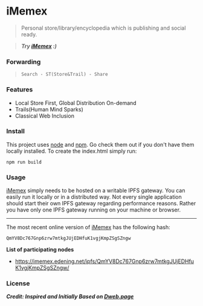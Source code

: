 # iMemex

> Personal store/library/encyclopedia which is publishing and social ready.

> **_Try [iMemex](https://service.edening.net/ipfs/QmYV8Dc767Gnp6zrw7mtkgJUjEDHfuK1vgjKmpZSgSZngw/) :)_**

### Forwarding
> `Search - ST(Store&Trail) - Share`

### Features

- Local Store First, Global Distribution On-demand
- Trails(Human Mind Sparks)
- Classical Web Inclusion

### Install

This project uses [node](http://nodejs.org) and [npm](https://npmjs.com). Go check them out if you don't have them locally installed.
To create the index.html simply run:
```
npm run build
```

### Usage

[iMemex](https://imemex.edening.net) simply needs to be hosted on a writable IPFS gateway. You can easily run it locally or in a distributed way. Not every single application should start their own IPFS gateway regarding performance reasons. Rather you have only one IPFS gateway running on your machine or browser.

---
The most recent online version of [iMemex](https://imemex.edening.net) has the following hash:
```
QmYV8Dc767Gnp6zrw7mtkgJUjEDHfuK1vgjKmpZSgSZngw
```
**List of participating nodes**
* https://imemex.edening.net/ipfs/QmYV8Dc767Gnp6zrw7mtkgJUjEDHfuK1vgjKmpZSgSZngw/

### License
_**Credit: Inspired and Initially Based on [Dweb.page](https://github.com/PACTCare/Dweb.page)**_